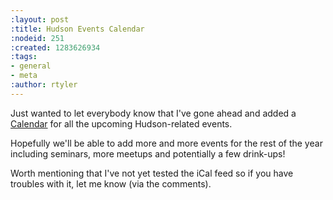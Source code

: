 ```yaml
---
:layout: post
:title: Hudson Events Calendar
:nodeid: 251
:created: 1283626934
:tags:
- general
- meta
:author: rtyler
---
```

Just wanted to let everybody know that I've gone ahead and added a [Calendar](/events-calendar) for all the upcoming Hudson-related events.

Hopefully we'll be able to add more and more events for the rest of the year including seminars, more meetups and potentially a few drink-ups!

Worth mentioning that I've not yet tested the iCal feed so if you have troubles with it, let me know (via the comments).
